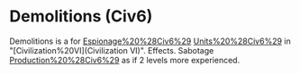 # Demolitions (Civ6)

Demolitions is a for [Espionage%20%28Civ6%29](espionage) [Units%20%28Civ6%29](units) in "[Civilization%20VI](Civilization VI)".
Effects.
Sabotage [Production%20%28Civ6%29](production) as if 2 levels more experienced.